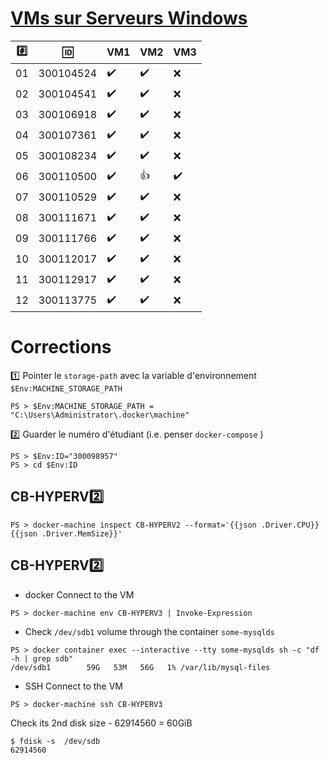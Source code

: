 # [VMs sur Serveurs Windows](https://github.com/CollegeBoreal/INF1087-200-20H-02/blob/master/1.Windows/Participation.md)

|:hash:| :id:      | VM1                 | VM2                | VM3                 | 
|------|-----------|---------------------|--------------------|---------------------|
| 01   | 300104524 | :heavy_check_mark:  | :heavy_check_mark: |  :x: |
| 02   | 300104541 | :heavy_check_mark:  | :heavy_check_mark: |  :x: |
| 03   | 300106918 | :heavy_check_mark:  | :heavy_check_mark: |  :x: |
| 04   | 300107361 | :heavy_check_mark:  | :heavy_check_mark: |  :x: |
| 05   | 300108234 | :heavy_check_mark:  | :heavy_check_mark: |  :x: |
| 06   | 300110500 | :heavy_check_mark:  | :+1: |  :heavy_check_mark: |
| 07   | 300110529 | :heavy_check_mark:  | :heavy_check_mark: |  :x: |
| 08   | 300111671 | :heavy_check_mark:  | :heavy_check_mark: |  :x: |
| 09   | 300111766 | :heavy_check_mark:  | :heavy_check_mark: |  :x: |
| 10   | 300112017 | :heavy_check_mark:  | :heavy_check_mark: |  :x: |
| 11   | 300112917 | :heavy_check_mark:  | :heavy_check_mark: |  :x: |
| 12   | 300113775 | :heavy_check_mark:  | :heavy_check_mark: |  :x: |


# Corrections

:one: Pointer le `storage-path` avec la variable d'environnement `$Env:MACHINE_STORAGE_PATH`

```
PS > $Env:MACHINE_STORAGE_PATH = "C:\Users\Administrator\.docker\machine"
```

:two: Guarder le numéro d'étudiant (i.e. penser `docker-compose` )

```
PS > $Env:ID="300098957"
PS > cd $Env:ID
```

## CB-HYPERV:two: 

```
PS > docker-machine inspect CB-HYPERV2 --format='{{json .Driver.CPU}} {{json .Driver.MemSize}}'
```

## CB-HYPERV:two: 

* docker Connect to the VM

```
PS > docker-machine env CB-HYPERV3 | Invoke-Expression
```

* Check `/dev/sdb1` volume through the container `some-mysqlds`

```
PS > docker container exec --interactive --tty some-mysqlds sh -c "df -h | grep sdb"
/dev/sdb1        59G   53M   56G   1% /var/lib/mysql-files
```


* SSH Connect to the VM

```
PS > docker-machine ssh CB-HYPERV3
```

Check its 2nd disk size - 62914560 = 60GiB

```
$ fdisk -s  /dev/sdb
62914560
```

